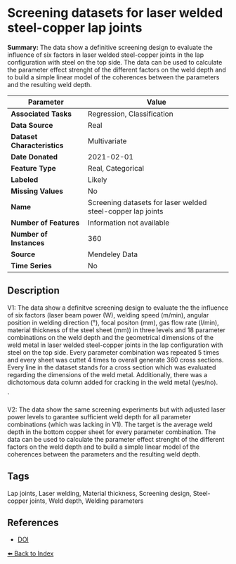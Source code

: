 # Screening datasets for laser welded steel-copper lap joints

**Summary:** The data show a definitive screening design to evaluate the influence of six factors in laser welded steel-copper joints in the lap configuration with steel on the top side. The data can be used to calculate the parameter effect strenght of the different factors on the weld depth and to build a simple linear model of the coherences between the parameters and the resulting weld depth.

| Parameter | Value |
| --- | --- |
| **Associated Tasks** | Regression, Classification |
| **Data Source** | Real |
| **Dataset Characteristics** | Multivariate |
| **Date Donated** | 2021-02-01 |
| **Feature Type** | Real, Categorical |
| **Labeled** | Likely |
| **Missing Values** | No |
| **Name** | Screening datasets for laser welded steel-copper lap joints |
| **Number of Features** | Information not available |
| **Number of Instances** | 360 |
| **Source** | Mendeley Data |
| **Time Series** | No |

## Description

V1:
The data show a definitve screening design to evaluate the the influence of six factors (laser beam power (W), welding speed (m/min), angular position in welding direction (°), focal positon (mm), gas flow rate (l/min), material thickness of the steel sheet (mm)) in three levels and 18 parameter combinations on the weld depth and the geometrical dimensions of the weld metal in laser welded steel-copper joints in the lap configuration with steel on the top side. Every parameter combination was repeated 5 times and every sheet was cuttet 4 times to overall generate 360 cross sections. Every line in the dataset stands for a cross section which was evaluated regarding the dimensions of the weld metal. Additionally, there was a dichotomous data column added for cracking in the weld metal (yes/no).

`

V2:
The data show the same screening experiments but with adjusted laser power levels to garantee sufficient weld depth for all parameter combinations (which was lacking in V1). The target is the average weld depth in the bottom copper sheet for every parameter combination. The data can be used to calculate the parameter effect strenght of the different factors on the weld depth and to build a simple linear model of the coherences between the parameters and the resulting weld depth.

## Tags

Lap joints, Laser welding, Material thickness, Screening design, Steel-copper joints, Weld depth, Welding parameters

## References

- [DOI](https://doi.org/10.17632/2s5m3crbkd.2)

[⬅️ Back to Index](../README.md)

